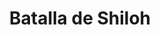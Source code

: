 ﻿---
title: "Batalla de Shiloh"
permalink: periodes_838.html
layout: periode
dataInici: 1862-04-06
dataFi: 1862-04-07
sidebar: periodes
pares:
  - 321:
    title: "Guerra de Secesión Americana"
    dataInici: "(1861-04-12)"
    dataFi: "(1865-04-09)"

fills:
jocsPrincipals:
  - title: "April's Harvest: The Battle of Shiloh, April 6 & 7, 1862"
    bggId: 10964
    dataInici: 
    dataFi: 

  - title: "Fury in the West"
    bggId: 5294
    dataInici: 
    dataFi: 

  - title: "A Fearful Slaughter: The Battle of Shiloh"
    bggId: 10679
    dataInici: 
    dataFi: 

  - title: "Clash of Wills: Shiloh 1862"
    bggId: 128098
    dataInici: 
    dataFi: 

  - title: "Hell Before Night: The Battle of Shiloh"
    bggId: 11131
    dataInici: 
    dataFi: 

jocsEscenaris:
jocsEpoca:
  - title: "Across 5 Aprils"
    bggId: 4047
    escenari: "Shiloh"
    dataInici: 
    dataFi: 

jocsEpocaEscenaris:
  - title: "Battle Cry"
    bggId: 551
    escenari: "Shiloh--6th April, 1862"
    dataInici: 1862-04-06
    dataFi: 

---
